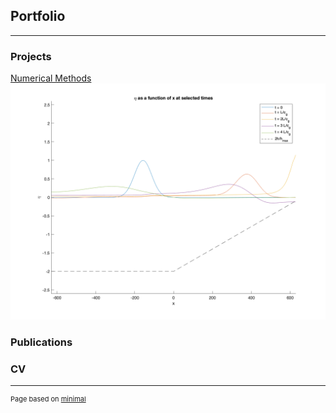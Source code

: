 ## Portfolio

---

### Projects

[Numerical Methods](/numerical_methods)
<img src="images/eta_pulse.png?raw=true"/>

### Publications


### CV
---
<p style="font-size:11px">Page based on <a href="https://pages-themes.github.io/minimal/">minimal</a></p>
<!-- Remove above link if you don't want to attibute -->
